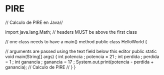 # PIRE

 <p>// Calculo de PIRE en Java// </p>

 <p>import java.lang.Math; // headers MUST be above the first class </p>

 <p> // one class needs to have a main() method
public class HelloWorld 
{
</p>
 <p>
  // arguments are passed using the text field below this editor
  public static void main(String[] args)
  {
    int potencia ; potencia = 21 ;
    int perdida ; perdida = 1 ;
    int ganancia ; ganancia = 17 ;
    System.out.print(potencia - perdida + ganancia);
    // Calculo de PIRE //
  }
} </p>
